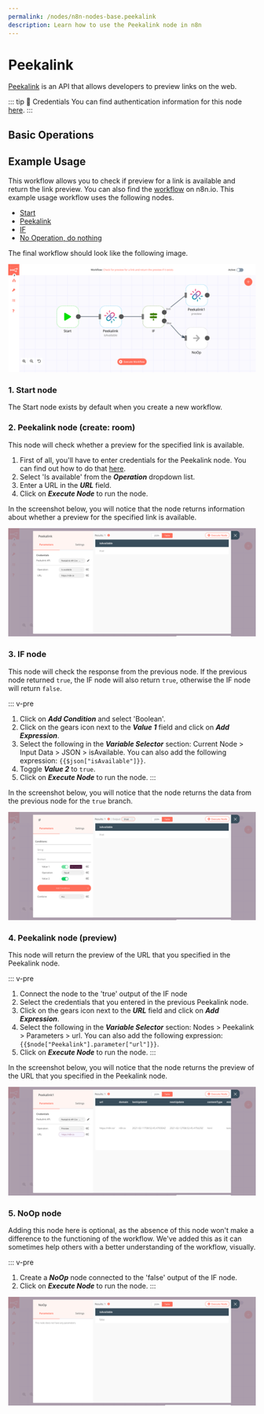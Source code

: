 ```yaml
---
permalink: /nodes/n8n-nodes-base.peekalink
description: Learn how to use the Peekalink node in n8n
---
```


# Peekalink

[Peekalink](https://peekalink.io) is an API that allows developers to preview links on the web.

::: tip 🔑 Credentials
You can find authentication information for this node [here](../../../credentials/Peekalink/README.md).
:::

## Basic Operations

<Resource node="n8n-nodes-base.peekalink" />

## Example Usage

This workflow allows you to check if preview for a link is available and return the link preview. You can also find the [workflow](https://n8n.io/workflows/935) on n8n.io. This example usage workflow uses the following nodes.
- [Start](../../core-nodes/Start/README.md)
- [Peekalink]()
- [IF](../../core-nodes/IF/README.md)
- [No Operation, do nothing](../../core-nodes/NoOperationDoNothing/README.md)

The final workflow should look like the following image.

![A workflow with the Peekalink node](./workflow.png)

### 1. Start node

The Start node exists by default when you create a new workflow.

### 2. Peekalink node (create: room)

This node will check whether a preview for the specified link is available.

1. First of all, you'll have to enter credentials for the Peekalink node. You can find out how to do that [here](../../../credentials/Peekalink/README.md).
2. Select 'Is available' from the ***Operation*** dropdown list.
3. Enter a URL in the ***URL*** field.
4. Click on ***Execute Node*** to run the node.

In the screenshot below, you will notice that the node returns information about whether a preview for the specified link is available.

![Using the Peekalink node to check whether preview for a given link is available](./Peekalink_node.png)

### 3. IF node

This node will check the response from the previous node. If the previous node returned `true`, the IF node will also return `true`, otherwise the IF node will return `false`.

::: v-pre
1. Click on ***Add Condition*** and select 'Boolean'.
2. Click on the gears icon next to the ***Value 1*** field and click on ***Add Expression***.
3. Select the following in the ***Variable Selector*** section: Current Node > Input Data > JSON > isAvailable. You can also add the following expression: `{{$json["isAvailable"]}}`.
4. Toggle ***Value 2*** to `true`.
5. Click on ***Execute Node*** to run the node.
:::

In the screenshot below, you will notice that the node returns the data from the previous node for the `true` branch.

![Using the IF node to check the response from the previous node](./IF_node.png)

### 4. Peekalink node (preview)

This node will return the preview of the URL that you specified in the Peekalink node.

::: v-pre
1. Connect the node to the 'true' output of the IF node
2. Select the credentials that you entered in the previous Peekalink node.
3. Click on the gears icon next to the ***URL*** field and click on ***Add Expression***.
4. Select the following in the ***Variable Selector*** section: Nodes > Peekalink > Parameters > url. You can also add the following expression: `{{$node["Peekalink"].parameter["url"]}}`.
5. Click on ***Execute Node*** to run the node.
:::

In the screenshot below, you will notice that the node returns the preview of the URL that you specified in the Peekalink node.

![Using the Peekalink node to get the preview of a URL](./Peekalink1_node.png)

### 5. NoOp node
Adding this node here is optional, as the absence of this node won't make a difference to the functioning of the workflow. We've added this as it can sometimes help others with a better understanding of the workflow, visually.

::: v-pre
1. Create a ***NoOp*** node connected to the 'false' output of the IF node.
2. Click on ***Execute Node*** to run the node.
:::

![Using the NoOp node](./NoOp_node.png)
